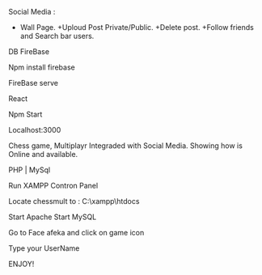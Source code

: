 Social Media : 

+ Wall Page.
+Uploud Post Private/Public.
+Delete post.
+Follow friends and Search bar users.

DB FireBase


Npm install firebase 

FireBase serve


React

Npm Start

Localhost:3000

Chess game, Multiplayr Integraded with Social Media.
Showing how is Online and available.

PHP | MySql

Run XAMPP Contron Panel

Locate chessmult to : C:\xampp\htdocs

Start Apache
Start MySQL

Go to Face afeka and click on game icon

Type your UserName

ENJOY!
